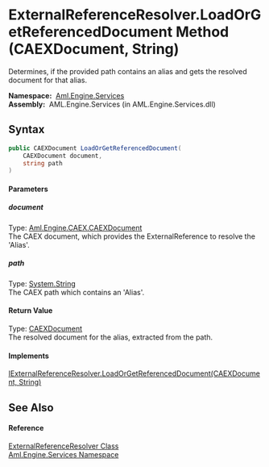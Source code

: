 ExternalReferenceResolver.LoadOrGetReferencedDocument Method (CAEXDocument, String)
===================================================================================
Determines, if the provided path contains an alias and gets the resolved document for that alias.

  **Namespace:**  [Aml.Engine.Services][1]  
  **Assembly:**  AML.Engine.Services (in AML.Engine.Services.dll)

Syntax
------

```csharp
public CAEXDocument LoadOrGetReferencedDocument(
	CAEXDocument document,
	string path
)
```

#### Parameters

##### *document*
Type: [Aml.Engine.CAEX.CAEXDocument][2]  
The CAEX document, which provides the ExternalReference to resolve the 'Alias'.

##### *path*
Type: [System.String][3]  
The CAEX path which contains an 'Alias'.

#### Return Value
Type: [CAEXDocument][2]  
 The resolved document for the alias, extracted from the path. 
#### Implements
[IExternalReferenceResolver.LoadOrGetReferencedDocument(CAEXDocument, String)][4]  


See Also
--------

#### Reference
[ExternalReferenceResolver Class][5]  
[Aml.Engine.Services Namespace][1]  

[1]: ../README.md
[2]: ../../Aml.Engine.CAEX/CAEXDocument/README.md
[3]: https://docs.microsoft.com/dotnet/api/system.string
[4]: ../../Aml.Engine.Services.Interfaces/IExternalReferenceResolver/LoadOrGetReferencedDocument.md
[5]: README.md
[6]: https://www.automationml.org
[7]: ../../icons/logoShade.png